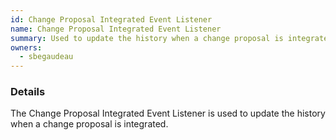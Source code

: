 ```yaml
---
id: Change Proposal Integrated Event Listener
name: Change Proposal Integrated Event Listener
summary: Used to update the history when a change proposal is integrated
owners:
  - sbegaudeau
---
```


### Details

The Change Proposal Integrated Event Listener is used to update the history when a change proposal is integrated.

<NodeGraph />